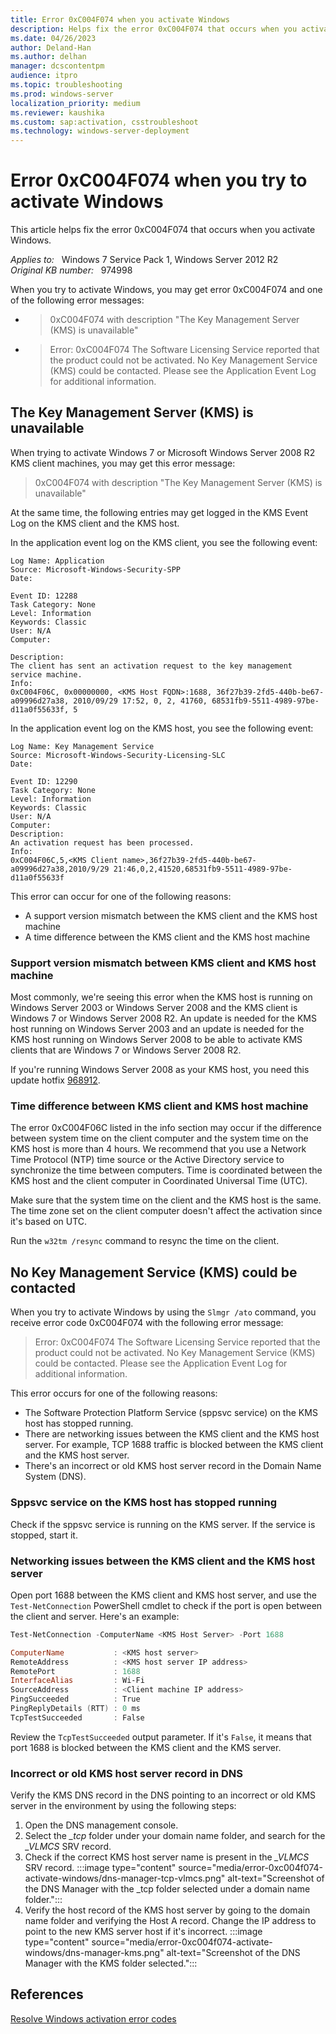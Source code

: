 ```yaml
---
title: Error 0xC004F074 when you activate Windows
description: Helps fix the error 0xC004F074 that occurs when you activate Windows.
ms.date: 04/26/2023
author: Deland-Han
ms.author: delhan
manager: dcscontentpm
audience: itpro
ms.topic: troubleshooting
ms.prod: windows-server
localization_priority: medium
ms.reviewer: kaushika
ms.custom: sap:activation, csstroubleshoot
ms.technology: windows-server-deployment
---
```

# Error 0xC004F074 when you try to activate Windows

This article helps fix the error 0xC004F074 that occurs when you activate Windows.

_Applies to:_ &nbsp; Windows 7 Service Pack 1, Windows Server 2012 R2  
_Original KB number:_ &nbsp; 974998

When you try to activate Windows, you may get error 0xC004F074 and one of the following error messages:

- > 0xC004F074 with description "The Key Management Server (KMS) is unavailable" 
- > Error: 0xC004F074 The Software Licensing Service reported that the product could not be activated. No Key Management Service (KMS) could be contacted. Please see the Application Event Log for additional information. 

## The Key Management Server (KMS) is unavailable

When trying to activate Windows 7 or Microsoft Windows Server 2008 R2 KMS client machines, you may get this error message:

> 0xC004F074 with description "The Key Management Server (KMS) is unavailable"

At the same time, the following entries may get logged in the KMS Event Log on the KMS client and the KMS host.

In the application event log on the KMS client, you see the following event:

```output
Log Name: Application  
Source: Microsoft-Windows-Security-SPP  
Date:  

Event ID: 12288  
Task Category: None  
Level: Information  
Keywords: Classic  
User: N/A  
Computer:  

Description:  
The client has sent an activation request to the key management service machine.  
Info:  
0xC004F06C, 0x00000000, <KMS Host FQDN>:1688, 36f27b39-2fd5-440b-be67-a09996d27a38, 2010/09/29 17:52, 0, 2, 41760, 68531fb9-5511-4989-97be-d11a0f55633f, 5
```

In the application event log on the KMS host, you see the following event:

```output
Log Name: Key Management Service  
Source: Microsoft-Windows-Security-Licensing-SLC  
Date:  

Event ID: 12290  
Task Category: None  
Level: Information  
Keywords: Classic  
User: N/A  
Computer:  
Description:  
An activation request has been processed.  
Info:  
0xC004F06C,5,<KMS Client name>,36f27b39-2fd5-440b-be67-a09996d27a38,2010/9/29 21:46,0,2,41520,68531fb9-5511-4989-97be-d11a0f55633f
```

This error can occur for one of the following reasons:

- A support version mismatch between the KMS client and the KMS host machine
- A time difference between the KMS client and the KMS host machine

### Support version mismatch between KMS client and KMS host machine

Most commonly, we're seeing this error when the KMS host is running on Windows Server 2003 or Windows Server 2008 and the KMS client is Windows 7 or Windows Server 2008 R2. An update is needed for the KMS host running on Windows Server 2003 and an update is needed for the KMS host running on Windows Server 2008 to be able to activate KMS clients that are Windows 7 or Windows Server 2008 R2.

If you're running Windows Server 2008 as your KMS host, you need this update hotfix [968912](https://support.microsoft.com/help/968912).

### Time difference between KMS client and KMS host machine

The error 0xC004F06C listed in the info section may occur if the difference between system time on the client computer and the system time on the KMS host is more than 4 hours. We recommend that you use a Network Time Protocol (NTP) time source or the Active Directory service to synchronize the time between computers. Time is coordinated between the KMS host and the client computer in Coordinated Universal Time (UTC).

Make sure that the system time on the client and the KMS host is the same. The time zone set on the client computer doesn't affect the activation since it's based on UTC.

Run the `w32tm /resync` command to resync the time on the client.

## No Key Management Service (KMS) could be contacted

When you try to activate Windows by using the `Slmgr /ato` command, you receive error code 0xC004F074 with the following error message:

> Error: 0xC004F074 The Software Licensing Service reported that the product could not be activated. No Key Management Service (KMS) could be contacted. Please see the Application Event Log for additional information.

This error occurs for one of the following reasons:

- The Software Protection Platform Service (sppsvc service) on the KMS host has stopped running.
- There are networking issues between the KMS client and the KMS host server. For example, TCP 1688 traffic is blocked between the KMS client and the KMS host server.
- There's an incorrect or old KMS host server record in the Domain Name System (DNS).

### Sppsvc service on the KMS host has stopped running

Check if the sppsvc service is running on the KMS server. If the service is stopped, start it.

### Networking issues between the KMS client and the KMS host server

Open port 1688 between the KMS client and KMS host server, and use the `Test-NetConnection` PowerShell cmdlet to check if the port is open between the client and server. Here's an example:

```PowerShell
Test-NetConnection -ComputerName <KMS Host Server> -Port 1688

ComputerName           : <KMS host server>
RemoteAddress          : <KMS host server IP address>
RemotePort             : 1688
InterfaceAlias         : Wi-Fi
SourceAddress          : <Client machine IP address>
PingSucceeded          : True
PingReplyDetails (RTT) : 0 ms
TcpTestSucceeded       : False
```

Review the `TcpTestSucceeded` output parameter. If it's `False`, it means that port 1688 is blocked between the KMS client and the KMS server.

### Incorrect or old KMS host server record in DNS

Verify the KMS DNS record in the DNS pointing to an incorrect or old KMS server in the environment by using the following steps:

1. Open the DNS management console.
2. Select the *_tcp* folder under your domain name folder, and search for the *_VLMCS* SRV record.
3. Check if the correct KMS host server name is present in the *_VLMCS* SRV record.
  :::image type="content" source="media/error-0xc004f074-activate-windows/dns-manager-tcp-vlmcs.png" alt-text="Screenshot of the DNS Manager with the _tcp folder selected under a domain name folder.":::
4. Verify the host record of the KMS host server by going to the domain name folder and verifying the Host A record. Change the IP address to point to the new KMS server host if it's incorrect.
  :::image type="content" source="media/error-0xc004f074-activate-windows/dns-manager-kms.png" alt-text="Screenshot of the DNS Manager with the KMS folder selected.":::

## References

[Resolve Windows activation error codes](/windows-server/get-started/activation-error-codes)
